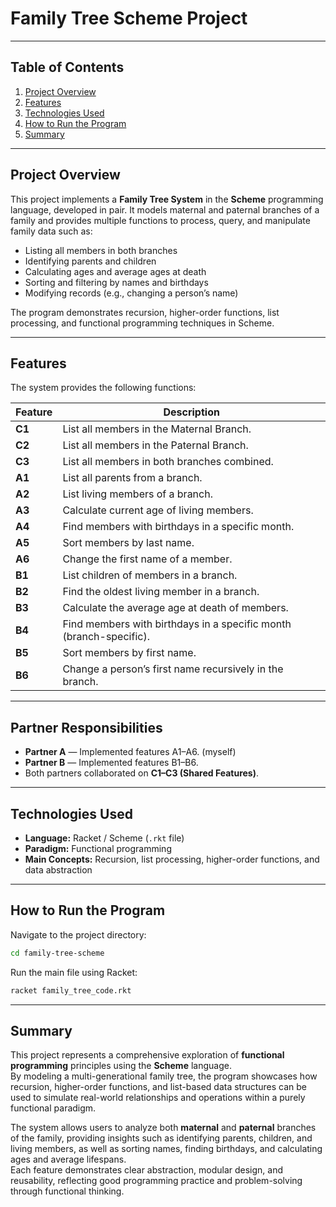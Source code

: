 # Family Tree Scheme Project

---

## Table of Contents
1. [Project Overview](#project-overview)
2. [Features](#features)
3. [Technologies Used](#technologies-used)
4. [How to Run the Program](#how-to-run-the-program)
5. [Summary](#summary)

---

## Project Overview

This project implements a **Family Tree System** in the **Scheme** programming language, developed in pair. 
It models maternal and paternal branches of a family and provides multiple functions to process, query, and manipulate family data such as:

- Listing all members in both branches  
- Identifying parents and children  
- Calculating ages and average ages at death  
- Sorting and filtering by names and birthdays  
- Modifying records (e.g., changing a person’s name)

The program demonstrates recursion, higher-order functions, list processing, and functional programming techniques in Scheme.

---

## Features

The system provides the following functions:

| Feature | Description |
|---------|-------------|
| **C1** | List all members in the Maternal Branch. |
| **C2** | List all members in the Paternal Branch. |
| **C3** | List all members in both branches combined. |
| **A1** | List all parents from a branch. |
| **A2** | List living members of a branch. |
| **A3** | Calculate current age of living members. |
| **A4** | Find members with birthdays in a specific month. |
| **A5** | Sort members by last name. |
| **A6** | Change the first name of a member. |
| **B1** | List children of members in a branch. |
| **B2** | Find the oldest living member in a branch. |
| **B3** | Calculate the average age at death of members. |
| **B4** | Find members with birthdays in a specific month (branch-specific). |
| **B5** | Sort members by first name. |
| **B6** | Change a person’s first name recursively in the branch. |

---

## Partner Responsibilities
- **Partner A** — Implemented features A1–A6. (myself)  
- **Partner B** — Implemented features B1–B6.  
- Both partners collaborated on **C1–C3 (Shared Features)**.
  
---

## Technologies Used
- **Language:** Racket / Scheme (`.rkt` file)
- **Paradigm:** Functional programming
- **Main Concepts:** Recursion, list processing, higher-order functions, and data abstraction

---

## How to Run the Program

Navigate to the project directory:

```bash
cd family-tree-scheme
```
Run the main file using Racket:

```bash
racket family_tree_code.rkt
```

---

## Summary

This project represents a comprehensive exploration of **functional programming** principles using the **Scheme** language.  
By modeling a multi-generational family tree, the program showcases how recursion, higher-order functions, and list-based data structures can be used to simulate real-world relationships and operations within a purely functional paradigm.

The system allows users to analyze both **maternal** and **paternal** branches of the family, providing insights such as identifying parents, children, and living members, as well as sorting names, finding birthdays, and calculating ages and average lifespans.  
Each feature demonstrates clear abstraction, modular design, and reusability, reflecting good programming practice and problem-solving through functional thinking.
